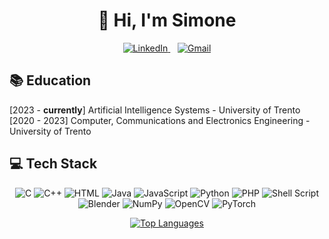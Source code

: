 <h1 align="center">👋 Hi, I'm Simone</h1>

<p align='center'>
  <a href="https://www.linkedin.com/in/simone-roman-a23124305/">
    <img src="https://img.shields.io/badge/LinkedIn-0077B5?style=for-the-badge&logo=linkedin&logoColor=white" alt="LinkedIn"></img>
  </a>&nbsp;&nbsp;
  <a href="mailto:simone.roman.2001@gmail.com">
    <img src="https://img.shields.io/badge/Gmail-D14836?style=for-the-badge&logo=gmail&logoColor=white" alt="Gmail"></img>
  </a> 
</p>


## 📚 Education

[2023 - <b>currently</b>] Artificial Intelligence Systems - University of Trento<br>
[2020 - 2023] Computer, Communications and Electronics Engineering - University of Trento

## 💻 Tech Stack
<p align="center">
  <img src="https://img.shields.io/badge/c-%2300599C.svg?style=flat&logo=c&logoColor=white" alt="C"/>
  <img src="https://img.shields.io/badge/c++-%2300599C.svg?style=flat&logo=c%2B%2B&logoColor=white" alt="C++"/>
  <img src="https://img.shields.io/badge/html-FF5722?style=flat&logo=html5&logoColor=white" alt="HTML"/>
  <img src="https://img.shields.io/badge/java-%23ED8B00.svg?style=flat&logo=java&logoColor=white" alt="Java"/>
  <img src="https://img.shields.io/badge/javascript-%23323330.svg?style=flat&logo=javascript&logoColor=%23F7DF1E" alt="JavaScript"/>
  <img src="https://img.shields.io/badge/python-3670A0?style=flat&logo=python&logoColor=ffdd54" alt="Python"/>
  <img src="https://img.shields.io/badge/php-3670A0?style=flat&logo=php&logoColor=ffdd54" alt="PHP"/>
  <img src="https://img.shields.io/badge/shell_script-%23121011.svg?style=flat&logo=gnu-bash&logoColor=white" alt="Shell Script"/>
  <img src="https://img.shields.io/badge/Blender-F5792A?style=flat&logo=blender&logoColor=white" alt="Blender"/>
  <img src="https://img.shields.io/badge/Numpy-013243?style=flat&logo=numpy&logoColor=white" alt="NumPy"/>
  <img src="https://img.shields.io/badge/OpenCV-5C3EE8?style=flat&logo=opencv&logoColor=white" alt="OpenCV"/>
  <img src="https://img.shields.io/badge/PyTorch-EE4C2C?style=flat&logo=pytorch&logoColor=white" alt="PyTorch"/>
</p>


<p align="center">
  <a href="https://github.com/Roman-Simone/">
    <img src="https://github-readme-stats.vercel.app/api/top-langs/?username=Roman-Simone&layout=compact" alt="Top Languages"/>
  </a>
</p>






<!--
**Roman-Simone/Roman-Simone** is a ✨ _special_ ✨ repository because its `README.md` (this file) appears on your GitHub profile.

Here are some ideas to get you started:

- 🔭 I’m currently working on ...
- 🌱 I’m currently learning ...
- 👯 I’m looking to collaborate on ...
- 🤔 I’m looking for help with ...
- 💬 Ask me about ...
- 📫 How to reach me: ...
- 😄 Pronouns: ...
- ⚡ Fun fact: ...
-->
